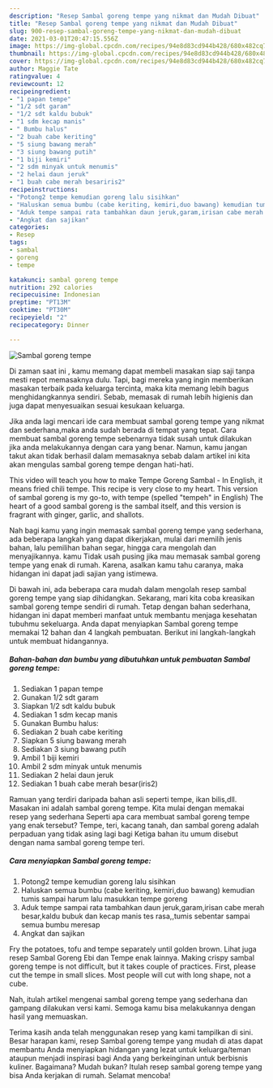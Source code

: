 ```yaml
---
description: "Resep Sambal goreng tempe yang nikmat dan Mudah Dibuat"
title: "Resep Sambal goreng tempe yang nikmat dan Mudah Dibuat"
slug: 900-resep-sambal-goreng-tempe-yang-nikmat-dan-mudah-dibuat
date: 2021-03-01T20:47:15.556Z
image: https://img-global.cpcdn.com/recipes/94e8d83cd944b428/680x482cq70/sambal-goreng-tempe-foto-resep-utama.jpg
thumbnail: https://img-global.cpcdn.com/recipes/94e8d83cd944b428/680x482cq70/sambal-goreng-tempe-foto-resep-utama.jpg
cover: https://img-global.cpcdn.com/recipes/94e8d83cd944b428/680x482cq70/sambal-goreng-tempe-foto-resep-utama.jpg
author: Maggie Tate
ratingvalue: 4
reviewcount: 12
recipeingredient:
- "1 papan tempe"
- "1/2 sdt garam"
- "1/2 sdt kaldu bubuk"
- "1 sdm kecap manis"
- " Bumbu halus"
- "2 buah cabe keriting"
- "5 siung bawang merah"
- "3 siung bawang putih"
- "1 biji kemiri"
- "2 sdm minyak untuk menumis"
- "2 helai daun jeruk"
- "1 buah cabe merah besariris2"
recipeinstructions:
- "Potong2 tempe kemudian goreng lalu sisihkan"
- "Haluskan semua bumbu (cabe keriting, kemiri,duo bawang) kemudian tumis sampai harum lalu masukkan tempe goreng"
- "Aduk tempe sampai rata tambahkan daun jeruk,garam,irisan cabe merah besar,kaldu bubuk dan kecap manis tes rasa,,tumis sebentar sampai semua bumbu meresap"
- "Angkat dan sajikan"
categories:
- Resep
tags:
- sambal
- goreng
- tempe

katakunci: sambal goreng tempe 
nutrition: 292 calories
recipecuisine: Indonesian
preptime: "PT13M"
cooktime: "PT30M"
recipeyield: "2"
recipecategory: Dinner

---
```



![Sambal goreng tempe](https://img-global.cpcdn.com/recipes/94e8d83cd944b428/680x482cq70/sambal-goreng-tempe-foto-resep-utama.jpg)

Di zaman  saat ini , kamu memang dapat membeli masakan siap saji tanpa mesti repot memasaknya dulu. Tapi, bagi mereka yang ingin memberikan masakan terbaik pada keluarga tercinta, maka kita memang lebih bagus menghidangkannya sendiri. Sebab, memasak di rumah lebih higienis dan juga dapat menyesuaikan sesuai kesukaan keluarga.

Jika anda lagi mencari ide cara membuat sambal goreng tempe yang nikmat dan sederhana,maka anda sudah berada di tempat yang tepat. Cara membuat sambal goreng tempe  sebenarnya tidak susah untuk dilakukan jika anda melakukannya dengan cara yang benar. Namun, kamu jangan takut akan tidak berhasil dalam memasaknya 
sebab dalam artikel ini kita akan mengulas sambal goreng tempe dengan hati-hati.  

This video will teach you how to make Tempe Goreng Sambal - In English, it means fried chili tempe. This recipe is very close to my heart. This version of sambal goreng is my go-to, with tempe (spelled &#34;tempeh&#34; in English) The heart of a good sambal goreng is the sambal itself, and this version is fragrant with ginger, garlic, and shallots.

Nah bagi kamu yang ingin memasak sambal goreng tempe yang sederhana, ada beberapa langkah yang dapat dikerjakan, mulai dari memilih jenis bahan, lalu pemilihan bahan segar, hingga cara mengolah dan menyajikannya. kamu Tidak usah pusing jika mau memasak sambal goreng tempe yang enak di rumah. Karena, asalkan kamu  tahu caranya, maka hidangan ini dapat jadi sajian yang istimewa.

Di bawah ini, ada beberapa cara mudah dalam mengolah resep sambal goreng tempe yang siap dihidangkan. Sekarang, mari kita coba kreasikan sambal goreng tempe sendiri di rumah. Tetap dengan bahan sederhana, hidangan ini dapat memberi manfaat untuk membantu menjaga kesehatan tubuhmu sekeluarga. Anda dapat menyiapkan Sambal goreng tempe memakai 12 bahan dan 4 langkah pembuatan. Berikut ini langkah-langkah untuk membuat hidangannya.

<!--inarticleads1-->

##### Bahan-bahan dan bumbu yang dibutuhkan untuk pembuatan Sambal goreng tempe:

1. Sediakan 1 papan tempe
1. Gunakan 1/2 sdt garam
1. Siapkan 1/2 sdt kaldu bubuk
1. Sediakan 1 sdm kecap manis
1. Gunakan  Bumbu halus:
1. Sediakan 2 buah cabe keriting
1. Siapkan 5 siung bawang merah
1. Sediakan 3 siung bawang putih
1. Ambil 1 biji kemiri
1. Ambil 2 sdm minyak untuk menumis
1. Sediakan 2 helai daun jeruk
1. Sediakan 1 buah cabe merah besar(iris2)


Ramuan yang terdiri daripada bahan asli seperti tempe, ikan bilis,dll. Masakan ini adalah sambal goreng tempe. Kita mulai dengan memakai resep yang sederhana Seperti apa cara membuat sambal goreng tempe yang enak tersebut? Tempe, teri, kacang tanah, dan sambal goreng adalah perpaduan yang tidak asing lagi bagi Ketiga bahan itu umum disebut dengan nama sambal goreng tempe teri. 

<!--inarticleads2-->

##### Cara menyiapkan Sambal goreng tempe:

1. Potong2 tempe kemudian goreng lalu sisihkan
1. Haluskan semua bumbu (cabe keriting, kemiri,duo bawang) kemudian tumis sampai harum lalu masukkan tempe goreng
1. Aduk tempe sampai rata tambahkan daun jeruk,garam,irisan cabe merah besar,kaldu bubuk dan kecap manis tes rasa,,tumis sebentar sampai semua bumbu meresap
1. Angkat dan sajikan


Fry the potatoes, tofu and tempe separately until golden brown. Lihat juga resep Sambal Goreng Ebi dan Tempe enak lainnya. Making crispy sambal goreng tempe is not difficult, but it takes couple of practices. First, please cut the tempe in small slices. Most people will cut with long shape, not a cube. 

Nah, itulah artikel mengenai  sambal goreng tempe  yang sederhana dan gampang dilakukan versi kami. Semoga kamu bisa melakukannya dengan hasil yang memuaskan. 

Terima kasih anda telah menggunakan resep yang kami tampilkan di sini. Besar harapan kami, resep  Sambal goreng tempe yang mudah di atas dapat membantu Anda menyiapkan hidangan yang lezat untuk keluarga/teman ataupun menjadi inspirasi bagi Anda yang berkeinginan untuk berbisnis kuliner. Bagaimana? Mudah bukan? Itulah resep sambal goreng tempe yang bisa Anda kerjakan di rumah. Selamat mencoba!

